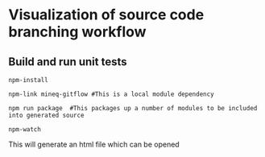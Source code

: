 # Visualization of source code branching workflow

## Build and run unit tests

```
npm-install

npm-link mineq-gitflow #This is a local module dependency

npm run package  #This packages up a number of modules to be included into generated source

npm-watch
```

This will generate an html file which can be opened
